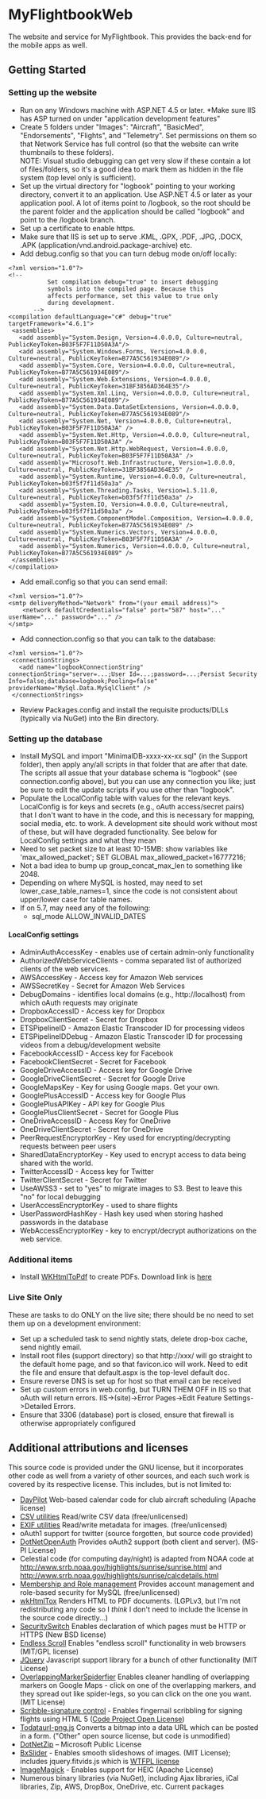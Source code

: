 # MyFlightbookWeb
The website and service for MyFlightbook.  This provides the back-end for the mobile apps as well.

 ## Getting Started
 ### Setting up the website
 * Run on any Windows machine with ASP.NET 4.5 or later.
 *Make sure IIS has ASP turned on under "application development features"
 * Create 5 folders under "Images": "Aircraft", "BasicMed", "Endorsements", "Flights", and "Telemetry".  Set permissions on them so that Network Service has full control (so that the website can write thumbnails to these folders).  
 NOTE: Visual studio debugging can get very slow if these contain a lot of files/folders, so it's a good idea to mark them as hidden in the file system (top level only is sufficient).
* Set up the virtual directory for "logbook" pointing to your working directory, convert it to an application.  Use ASP.NET 4.5 or later as your application pool.  A lot of items point to /logbook, so the root should be the parent folder
and the application should be called "logbook" and point to the /logbook branch.
* Set up a certificate to enable https.
* Make sure that IIS is set up to serve .KML, .GPX, .PDF, .JPG, .DOCX, .APK (application/vnd.android.package-archive) etc.
 * Add debug.config so that you can turn debug mode on/off locally:
 ~~~~
 <?xml version="1.0"?>
<!-- 
            Set compilation debug="true" to insert debugging 
            symbols into the compiled page. Because this 
            affects performance, set this value to true only 
            during development.
        -->
<compilation defaultLanguage="c#" debug="true" targetFramework="4.6.1">
  <assemblies>
    <add assembly="System.Design, Version=4.0.0.0, Culture=neutral, PublicKeyToken=B03F5F7F11D50A3A"/>
    <add assembly="System.Windows.Forms, Version=4.0.0.0, Culture=neutral, PublicKeyToken=B77A5C561934E089"/>
    <add assembly="System.Core, Version=4.0.0.0, Culture=neutral, PublicKeyToken=B77A5C561934E089"/>
    <add assembly="System.Web.Extensions, Version=4.0.0.0, Culture=neutral, PublicKeyToken=31BF3856AD364E35"/>
    <add assembly="System.Xml.Linq, Version=4.0.0.0, Culture=neutral, PublicKeyToken=B77A5C561934E089"/>
    <add assembly="System.Data.DataSetExtensions, Version=4.0.0.0, Culture=neutral, PublicKeyToken=B77A5C561934E089"/>
    <add assembly="System.Net, Version=4.0.0.0, Culture=neutral, PublicKeyToken=B03F5F7F11D50A3A" />
    <add assembly="System.Net.Http, Version=4.0.0.0, Culture=neutral, PublicKeyToken=B03F5F7F11D50A3A" />
    <add assembly="System.Net.Http.WebRequest, Version=4.0.0.0, Culture=neutral, PublicKeyToken=B03F5F7F11D50A3A" />
    <add assembly="Microsoft.Web.Infrastructure, Version=1.0.0.0, Culture=neutral, PublicKeyToken=31BF3856AD364E35" />
    <add assembly="System.Runtime, Version=4.0.0.0, Culture=neutral, PublicKeyToken=b03f5f7f11d50a3a" />
    <add assembly="System.Threading.Tasks, Version=1.5.11.0, Culture=neutral, PublicKeyToken=b03f5f7f11d50a3a" />
    <add assembly="System.IO, Version=4.0.0.0, Culture=neutral, PublicKeyToken=b03f5f7f11d50a3a" />
    <add assembly="System.ComponentModel.Composition, Version=4.0.0.0, Culture=neutral, PublicKeyToken=B77A5C561934E089" />
    <add assembly="System.Numerics.Vectors, Version=4.0.0.0, Culture=neutral, PublicKeyToken=B03F5F7F11D50A3A" />
    <add assembly="System.Numerics, Version=4.0.0.0, Culture=neutral, PublicKeyToken=B77A5C561934E089" />
  </assemblies>
</compilation>
~~~~
 * Add email.config so that you can send email:
~~~~
<?xml version="1.0"?>
<smtp deliveryMethod="Network" from="(your email address)">
    <network defaultCredentials="false" port="587" host="..." userName="..." password="..." />
</smtp>
~~~~
 * Add connection.config so that you can talk to the database:
 ~~~~
 <?xml version="1.0"?>
  <connectionStrings>
    <add name="logbookConnectionString" connectionString="server=...;User Id=...;password=...;Persist Security Info=false;database=logbook;Pooling=false" providerName="MySql.Data.MySqlClient" />
  </connectionStrings>
~~~~
 * Review Packages.config and install the requisite products/DLLs (typically via NuGet) into the Bin directory.
 
 ### Setting up the database
 * Install MySQL and import "MinimalDB-xxxx-xx-xx.sql" (in the Support folder), then apply any/all scripts in that folder that are after that date.  The scripts all assue that your database schema is "logbook" (see connection.config above), but you can use any connection you like; just be sure to edit the update scripts if you use other than "logbook".
* Populate the LocalConfig table with values for the relevant keys.  LocalConfig is for keys and secrets (e.g., oAuth access/secret pairs) that I don't want to have in the code, and this is necessary for mapping, social media, etc. to work.  A development site should work without most of these, but will have degraded functionality.  See below for LocalConfig settings and what they mean
 * Need to set packet size to at least 10-15MB:	show variables like 'max_allowed_packet';	SET GLOBAL max_allowed_packet=16777216;
 * Not a bad idea to bump up group_concat_max_len to something like 2048.
 * Depending on where MySQL is hosted, may need to set  lower_case_table_names=1, since the code is not consistent about upper/lower case for table names.
 * If on 5.7, may need any of the following:
     *  sql_mode ALLOW_INVALID_DATES
 #### LocalConfig settings
  * AdminAuthAccessKey - enables use of certain admin-only functionality 
 * AuthorizedWebServiceClients - comma separated list of authorized clients of the web services.
 * AWSAccessKey - Access key for Amazon Web services
 * AWSSecretKey - Secret for Amazon Web Services
 * DebugDomains - identifies local domains (e.g., http://localhost) from which oAuth requests may originate
 * DropboxAccessID - Access key for Dropbox
 * DropboxClientSecret - Secret for Dropbox
 * ETSPipelineID - Amazon Elastic Transcoder ID for processing videos
 * ETSPipelineIDDebug - Amazon Elastic Transcoder ID for processing videos from a debug/development website
 * FacebookAccessID - Access key for Facebook
 * FacebookClientSecret - Secret for Facebook
 * GoogleDriveAccessID - Access key for Google Drive
 * GoogleDriveClientSecret - Secret for Google Drive
 * GoogleMapsKey - Key for using Google maps.  Get your own.
 * GooglePlusAccessID - Access key for Google Plus
 * GooglePlusAPIKey - API key for Google Plus
 * GooglePlusClientSecret - Secret for Google Plus
 * OneDriveAccessID - Access Key for OneDrive
 * OneDriveClientSecret - Secret for OneDrive
 * PeerRequestEncryptorKey - Key used for encrypting/decrypting requests between peer users
 * SharedDataEncryptorKey - Key used to encrypt access to data being shared with the world.
 * TwitterAccessID - Access key for Twitter
 * TwitterClientSecret - Secret for Twitter
 * UseAWSS3 - set to "yes" to migrate images to S3.  Best to leave this "no" for local debugging
 * UserAccessEncryptorKey - used to share flights
 * UserPasswordHashKey - Hash key used when storing hashed passwords in the database
 * WebAccessEncryptorKey - key to encrypt/decrypt authorizations on the web service.

 ### Additional items
* Install [WKHtmlToPdf](http://wkhtmltopdf.org/) to create PDFs.  Download link is [here](http://download.gna.org/wkhtmltopdf/0.12/0.12.4/wkhtmltox-0.12.4_mingw-w64-cross-win64.exe)

### Live Site Only
These are tasks to do ONLY on the live site; there should be no need to set them up on a development environment:
* Set up a scheduled task to send nightly stats, delete drop-box cache, send nightly email.
* Install root files (support directory) so that http://xxx/ will go straight to the default home page, and so that favicon.ico will work.  Need to edit the file and ensure that default.aspx is the top-level default doc.
* Ensure reverse DNS is set up for host so that email can be received
* Set up custom errors in web.config, but TURN THEM OFF in IIS so that oAuth will return errors.  IIS->(site)->Error Pages->Edit Feature Settings->Detailed Errors.
* Ensure that 3306 (database) port is closed, ensure that firewall is otherwise appropriately configured

## Additional attributions and licenses
This source code is provided under the GNU license, but it incorporates other code as well from a variety of other sources, and each such work is covered by its respective license.  This includes, but is not limited to:
 * [DayPilot](https://javascript.daypilot.org/) Web-based calendar code for club aircraft scheduling (Apache license)
 * [CSV utilities](http://www.heikniemi.fi/jhlib/) Read/write CSV data (free/unlicensed)
 * [EXIF utilities](https://www.codeproject.com/Articles/7888/A-library-to-simplify-access-to-image-metadata) Read/write metadata for images. (free/unlicensed)
 * oAuth1 support for twitter (source forgotten, but source code provided)
 * [DotNetOpenAuth](http://dotnetopenauth.net/) Provides oAuth2 support (both client and server). (MS-Pl License)
 * Celestial code (for computing day/night) is adapted from NOAA code at http://www.srrb.noaa.gov/highlights/sunrise/sunrise.html and http://www.srrb.noaa.gov/highlights/sunrise/calcdetails.html
 * [Membership and Role management](https://www.codeproject.com/Articles/12301/Membership-and-Role-providers-for-MySQL) Provides account management and role-based security for MySQL (free/unlicensed)
 * [wkHtmlTox](https://wkhtmltopdf.org/) Renders HTML to PDF documents. (LGPLv3, but I'm not redistributing any code so I *think* I don't need to include the license in the source code directly...)
 * [SecuritySwitch](https://www.nuget.org/packages/SecuritySwitch/4.4.0) Enables declaration of which pages must be HTTP or HTTPS (New BSD license)
 * [Endless Scroll](https://github.com/fredwu/jquery-endless-scroll) Enables "endless scroll" functionality in web browsers (MIT/GPL license)
 * [JQuery](http://jquery.org) Javascript support library for a bunch of other functionality (MIT License)
 * [OverlappingMarkerSpiderfier](https://github.com/jawj/OverlappingMarkerSpiderfier) Enables cleaner handling of overlapping markers on Google Maps - click on one of the overlapping markers, and they spread out like spider-legs, so you can click on the one you want. (MIT License)
 * [Scribble-signature control](https://www.codeproject.com/Articles/432675/Building-a-Signature-Control-Using-Canvas) - Enables fingernail scribbling for signing flights using HTML 5 ([Code Project Open License](http://www.codeproject.com/info/cpol10.aspx))
 * [Todataurl-png.js](http://code.google.com/p/todataurl-png-js/) Converts a bitmap into a data URL which can be posted in a form. ("Other" open source license, but code is unmodified)
 * [DotNetZip](https://dotnetzip.codeplex.com/) – Microsoft Public License
 * [BxSlider](http://bxslider.com/) - Enables smooth slideshows of images. (MIT License); includes jquery.fitvids.js which is [WTFPL license](http://sam.zoy.org/wtfpl/)
 * [ImageMagick](https://github.com/dlemstra/Magick.NET) - Enables support for HEIC (Apache License)
 * Numerous binary libraries (via NuGet), including Ajax libraries, iCal libraries, Zip, AWS, DropBox, OneDrive, etc.  Current packages
 
